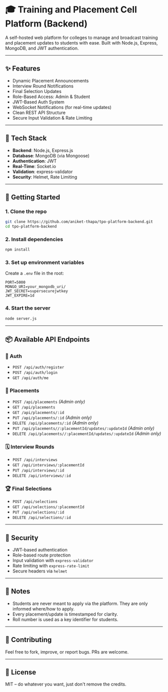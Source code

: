 # 🎓 Training and Placement Cell Platform (Backend)

A self-hosted web platform for colleges to manage and broadcast training and placement updates to students with ease. Built with Node.js, Express, MongoDB, and JWT authentication.

---

## ✨ Features

- Dynamic Placement Announcements
- Interview Round Notifications
- Final Selection Updates
- Role-Based Access: Admin & Student
- JWT-Based Auth System
- WebSocket Notifications (for real-time updates)
- Clean REST API Structure
- Secure Input Validation & Rate Limiting

---

## 🔧 Tech Stack

- **Backend**: Node.js, Express.js
- **Database**: MongoDB (via Mongoose)
- **Authentication**: JWT
- **Real-Time**: Socket.io
- **Validation**: express-validator
- **Security**: Helmet, Rate Limiting

---

## 🚀 Getting Started

### 1. Clone the repo

```bash
git clone https://github.com/aniket-thapa/tpo-platform-backend.git
cd tpo-platform-backend
```

### 2. Install dependencies

```bash
npm install
```

### 3. Set up environment variables

Create a `.env` file in the root:

```
PORT=5000
MONGO_URI=your_mongodb_uri/
JWT_SECRET=supersecurejwtkey
JWT_EXPIRE=1d
```

### 4. Start the server

```bash
node server.js
```

---

## 📦 Available API Endpoints

### 🔐 Auth

- `POST /api/auth/register`
- `POST /api/auth/login`
- `GET /api/auth/me`

### 📢 Placements

- `POST /api/placements` _(Admin only)_
- `GET /api/placements`
- `GET /api/placements/:id`
- `PUT /api/placements/:id` _(Admin only)_
- `DELETE /api/placements/:id` _(Admin only)_
- `PUT /api/placements//:placementId/updates/:updateId` _(Admin only)_
- `DELETE /api/placements//:placementId/updates/:updateId` _(Admin only)_

### 🗓️ Interview Rounds

- `POST /api/interviews`
- `GET /api/interviews/:placementId`
- `PUT /api/interviews/:id`
- `DELETE /api/interviews/:id`

### 🏆 Final Selections

- `POST /api/selections`
- `GET /api/selections/:placementId`
- `PUT /api/selections/:id`
- `DELETE /api/selections/:id`

---

## 🔐 Security

- JWT-based authentication
- Role-based route protection
- Input validation with `express-validator`
- Rate limiting with `express-rate-limit`
- Secure headers via `helmet`

---

## 📌 Notes

- Students are never meant to apply via the platform. They are only informed where/how to apply.
- Every placement/update is timestamped for clarity.
- Roll number is used as a key identifier for students.

---

## 🤝 Contributing

Feel free to fork, improve, or report bugs. PRs are welcome.

---

## 📄 License

MIT – do whatever you want, just don't remove the credits.
